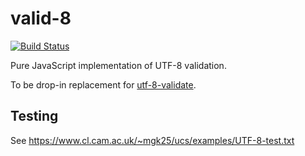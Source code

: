 # valid-8

[![Build Status](https://travis-ci.org/ukoloff/valid-8.svg?branch=master)](https://travis-ci.org/ukoloff/valid-8)

Pure JavaScript implementation of UTF-8 validation.

To be drop-in replacement for
[utf-8-validate](https://github.com/websockets/utf-8-validate).

## Testing

See https://www.cl.cam.ac.uk/~mgk25/ucs/examples/UTF-8-test.txt
